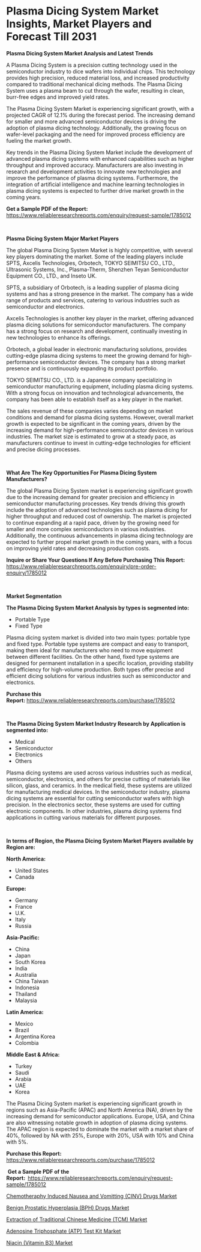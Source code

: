 <p><h1>Plasma Dicing System Market Insights, Market Players and Forecast Till 2031</h1></p><p><strong>Plasma Dicing System Market Analysis and Latest Trends</strong></p>
<p><p>A Plasma Dicing System is a precision cutting technology used in the semiconductor industry to dice wafers into individual chips. This technology provides high precision, reduced material loss, and increased productivity compared to traditional mechanical dicing methods. The Plasma Dicing System uses a plasma beam to cut through the wafer, resulting in clean, burr-free edges and improved yield rates.</p><p>The Plasma Dicing System Market is experiencing significant growth, with a projected CAGR of 12.1% during the forecast period. The increasing demand for smaller and more advanced semiconductor devices is driving the adoption of plasma dicing technology. Additionally, the growing focus on wafer-level packaging and the need for improved process efficiency are fueling the market growth.</p><p>Key trends in the Plasma Dicing System Market include the development of advanced plasma dicing systems with enhanced capabilities such as higher throughput and improved accuracy. Manufacturers are also investing in research and development activities to innovate new technologies and improve the performance of plasma dicing systems. Furthermore, the integration of artificial intelligence and machine learning technologies in plasma dicing systems is expected to further drive market growth in the coming years.</p></p>
<p><strong>Get a Sample PDF of the Report:&nbsp;</strong> <a href="https://www.reliableresearchreports.com/enquiry/request-sample/1785012">https://www.reliableresearchreports.com/enquiry/request-sample/1785012</a></p>
<p>&nbsp;</p>
<p><strong>Plasma Dicing System Major Market Players</strong></p>
<p><p>The global Plasma Dicing System Market is highly competitive, with several key players dominating the market. Some of the leading players include SPTS, Axcelis Technologies, Orbotech, TOKYO SEIMITSU CO., LTD., Ultrasonic Systems, Inc., Plasma-Therm, Shenzhen Teyan Semiconductor Equipment CO., LTD., and Inseto UK.</p><p>SPTS, a subsidiary of Orbotech, is a leading supplier of plasma dicing systems and has a strong presence in the market. The company has a wide range of products and services, catering to various industries such as semiconductor and electronics.</p><p>Axcelis Technologies is another key player in the market, offering advanced plasma dicing solutions for semiconductor manufacturers. The company has a strong focus on research and development, continually investing in new technologies to enhance its offerings.</p><p>Orbotech, a global leader in electronic manufacturing solutions, provides cutting-edge plasma dicing systems to meet the growing demand for high-performance semiconductor devices. The company has a strong market presence and is continuously expanding its product portfolio.</p><p>TOKYO SEIMITSU CO., LTD. is a Japanese company specializing in semiconductor manufacturing equipment, including plasma dicing systems. With a strong focus on innovation and technological advancements, the company has been able to establish itself as a key player in the market.</p><p>The sales revenue of these companies varies depending on market conditions and demand for plasma dicing systems. However, overall market growth is expected to be significant in the coming years, driven by the increasing demand for high-performance semiconductor devices in various industries. The market size is estimated to grow at a steady pace, as manufacturers continue to invest in cutting-edge technologies for efficient and precise dicing processes.</p></p>
<p>&nbsp;</p>
<p><strong>What Are The Key Opportunities For Plasma Dicing System Manufacturers?</strong></p>
<p><p>The global Plasma Dicing System market is experiencing significant growth due to the increasing demand for greater precision and efficiency in semiconductor manufacturing processes. Key trends driving this growth include the adoption of advanced technologies such as plasma dicing for higher throughput and reduced cost of ownership. The market is projected to continue expanding at a rapid pace, driven by the growing need for smaller and more complex semiconductors in various industries. Additionally, the continuous advancements in plasma dicing technology are expected to further propel market growth in the coming years, with a focus on improving yield rates and decreasing production costs.</p></p>
<p><strong>Inquire or Share Your Questions If Any Before Purchasing This Report:</strong> <a href="https://www.reliableresearchreports.com/enquiry/pre-order-enquiry/1785012">https://www.reliableresearchreports.com/enquiry/pre-order-enquiry/1785012</a></p>
<p>&nbsp;</p>
<p><strong>Market Segmentation</strong></p>
<p><strong>The Plasma Dicing System Market Analysis by types is segmented into:</strong></p>
<p><ul><li>Portable Type</li><li>Fixed Type</li></ul></p>
<p><p>Plasma dicing system market is divided into two main types: portable type and fixed type. Portable type systems are compact and easy to transport, making them ideal for manufacturers who need to move equipment between different facilities. On the other hand, fixed type systems are designed for permanent installation in a specific location, providing stability and efficiency for high-volume production. Both types offer precise and efficient dicing solutions for various industries such as semiconductor and electronics.</p></p>
<p><strong>Purchase this Report:&nbsp;</strong><a href="https://www.reliableresearchreports.com/purchase/1785012">https://www.reliableresearchreports.com/purchase/1785012</a></p>
<p>&nbsp;</p>
<p><strong>The Plasma Dicing System Market Industry Research by Application is segmented into:</strong></p>
<p><ul><li>Medical</li><li>Semiconductor</li><li>Electronics</li><li>Others</li></ul></p>
<p><p>Plasma dicing systems are used across various industries such as medical, semiconductor, electronics, and others for precise cutting of materials like silicon, glass, and ceramics. In the medical field, these systems are utilized for manufacturing medical devices. In the semiconductor industry, plasma dicing systems are essential for cutting semiconductor wafers with high precision. In the electronics sector, these systems are used for cutting electronic components. In other industries, plasma dicing systems find applications in cutting various materials for different purposes.</p></p>
<p>&nbsp;</p>
<p><strong>In terms of Region, the Plasma Dicing System Market Players available by Region are:</strong></p>
<p>
    <p> <strong> North America: </strong>
        <ul>
            <li>United States</li>
            <li>Canada</li>
        </ul>
        </p> 
    <p> <strong> Europe: </strong>
        <ul>
            <li>Germany</li>
            <li>France</li>
            <li>U.K.</li>
            <li>Italy</li>
            <li>Russia</li>
        </ul>
        </p> 
    <p> <strong> Asia-Pacific: </strong>
        <ul>
            <li>China</li>
            <li>Japan</li>
            <li>South Korea</li>
            <li>India</li>
            <li>Australia</li>
            <li>China Taiwan</li>
            <li>Indonesia</li>
            <li>Thailand</li>
            <li>Malaysia</li>
        </ul>
        </p> 
    <p> <strong> Latin America: </strong>
        <ul>
            <li>Mexico</li>
            <li>Brazil</li>
            <li>Argentina Korea</li>
            <li>Colombia</li>
        </ul>
        </p> 
    <p> <strong> Middle East & Africa: </strong>
        <ul>
            <li>Turkey</li>
            <li>Saudi</li>
            <li>Arabia</li>
            <li>UAE</li>
            <li>Korea</li>
        </ul>
    </p>
    </p>
<p><p>The Plasma Dicing System market is experiencing significant growth in regions such as Asia-Pacific (APAC) and North America (NA), driven by the increasing demand for semiconductor applications. Europe, USA, and China are also witnessing notable growth in adoption of plasma dicing systems. The APAC region is expected to dominate the market with a market share of 40%, followed by NA with 25%, Europe with 20%, USA with 10% and China with 5%.</p></p>
<p><strong>Purchase this Report: </strong><a href="https://www.reliableresearchreports.com/purchase/1785012">https://www.reliableresearchreports.com/purchase/1785012</a></p>
<p>&nbsp;<strong>Get a Sample PDF of the Report:&nbsp;&nbsp;</strong><a href="https://www.reliableresearchreports.com/enquiry/request-sample/1785012">https://www.reliableresearchreports.com/enquiry/request-sample/1785012</a></p>
<p><strong></strong></p>
<p><p><a href="https://medium.com/@williefields75r/chemotheraphy-induced-nausea-and-vomitting-cinv-drugs-market-insights-into-market-cagr-market-ef91d02008a8">Chemotheraphy Induced Nausea and Vomitting (CINV) Drugs Market</a></p><p><a href="https://medium.com/@williefields75r/benign-prostatic-hyperplasia-bph-drugs-market-report-reveals-the-latest-trends-and-growth-4dbbc2281893">Benign Prostatic Hyperplasia (BPH) Drugs Market</a></p><p><a href="https://medium.com/@williefields75r/analyzing-extraction-of-traditional-chinese-medicine-tcm-market-global-industry-perspective-and-a87f43291329">Extraction of Traditional Chinese Medicine (TCM) Market</a></p><p><a href="https://medium.com/@williefields75r/adenosine-triphosphate-atp-test-kit-market-furnishes-information-on-market-share-market-trends-d8b4edae36b1">Adenosine Triphosphate (ATP) Test Kit Market</a></p><p><a href="https://medium.com/@williefields75r/niacin-vitamin-b3-market-trends-and-market-analysis-forecasted-for-period-2024-2031-19b03cd14a37">Niacin (Vitamin B3) Market</a></p></p>